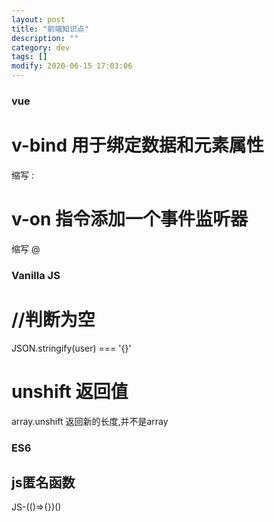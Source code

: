 ```yaml
---
layout: post
title: "前端知识点"
description: ""
category: dev
tags: []
modify: 2020-06-15 17:03:06
---
```


### vue 

# v-bind 用于绑定数据和元素属性
  缩写 :
# v-on 指令添加一个事件监听器  
 缩写 @


### Vanilla JS

# //判断为空
JSON.stringify(user) === '{}'

# unshift 返回值
array.unshift 
返回新的长度,并不是array

### ES6

## js匿名函数
JS-(()=>{})()
